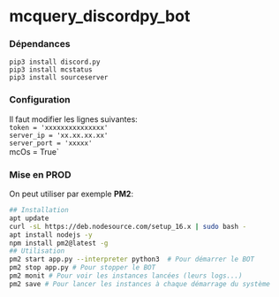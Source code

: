 # mcquery_discordpy_bot

### Dépendances
`pip3 install discord.py`<br>
`pip3 install mcstatus `<br>
`pip3 install sourceserver `<br>
### Configuration
Il faut modifier les lignes suivantes:<br>
`token = 'xxxxxxxxxxxxxxx'`<br>
`server_ip = 'xx.xx.xx.xx'`<br>
`server_port = 'xxxxx'`<br>
mcOs = True`<br>
### Mise en PROD
On peut utiliser par exemple **PM2**:
```bash
## Installation
apt update
curl -sL https://deb.nodesource.com/setup_16.x | sudo bash -
apt install nodejs -y
npm install pm2@latest -g
## Utilisation
pm2 start app.py --interpreter python3  # Pour démarrer le BOT
pm2 stop app.py # Pour stopper le BOT
pm2 monit # Pour voir les instances lancées (leurs logs...)
pm2 save # Pour lancer les instances à chaque démarrage du système
```

